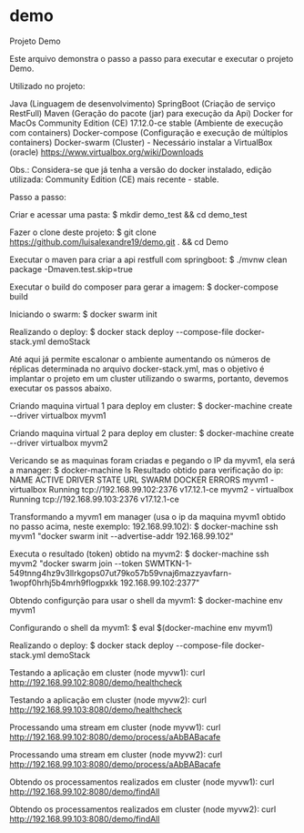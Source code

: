 # demo
Projeto Demo

Este arquivo demonstra o passo a passo para executar e executar o projeto Demo.

Utilizado no projeto:

Java (Linguagem de desenvolvimento)
SpringBoot (Criação de serviço RestFull)
Maven (Geração do pacote (jar) para execução da Api)
Docker for MacOs Community Edition (CE) 17.12.0-ce stable (Ambiente de execução com containers)
Docker-compose (Configuração e execução de múltiplos containers)
Docker-swarm (Cluster) - Necessário instalar a VirtualBox (oracle) https://www.virtualbox.org/wiki/Downloads

Obs.: Considera-se que já tenha a versão do docker instalado, edição utilizada: Community Edition (CE) mais recente - stable.

Passo a passo:

Criar e acessar uma pasta: $ mkdir demo_test && cd demo_test

Fazer o clone deste projeto: $ git clone https://github.com/luisalexandre19/demo.git . && cd Demo

Executar o maven para criar a api restfull com springboot: $ ./mvnw clean package -Dmaven.test.skip=true

Executar o build do composer para gerar a imagem: $ docker-compose build

Iniciando o swarm: $ docker swarm init

Realizando o deploy: $ docker stack deploy --compose-file docker-stack.yml demoStack 

Até aqui já permite escalonar o ambiente aumentando os números de réplicas determinada no arquivo docker-stack.yml, mas o objetivo é implantar o projeto em um cluster utilizando o swarms, portanto, devemos executar os passos abaixo.

Criando maquina virtual 1 para deploy em cluster: $ docker-machine create --driver virtualbox myvm1

Criando maquina virtual 2 para deploy em cluster: $ docker-machine create --driver virtualbox myvm2

Vericando se as maquinas foram criadas e pegando o IP da myvm1, ela será a manager: $ docker-machine ls 
Resultado obtido para verificação do ip:
NAME ACTIVE DRIVER STATE URL SWARM DOCKER ERRORS 
myvm1 - virtualbox Running tcp://192.168.99.102:2376 v17.12.1-ce 
myvm2 - virtualbox Running tcp://192.168.99.103:2376 v17.12.1-ce

Transformando a myvm1 em manager (usa o ip da maquina myvm1 obtido no passo acima, neste exemplo: 192.168.99.102): $ docker-machine ssh myvm1 "docker swarm init --advertise-addr 192.168.99.102" 

Executa o resultado (token) obtido na myvm2: $ docker-machine ssh myvm2 "docker swarm join 
--token SWMTKN-1-549tnng4hz9v3llrkgops07ut79ko57b59vnaj6mazzyavfarn-1wopf0hrhj5b4mrh9flogpxkk 
192.168.99.102:2377"

Obtendo configurção para usar o shell da myvm1: $ docker-machine env myvm1

Configurando o shell da myvm1: $ eval $(docker-machine env myvm1)

Realizando o deploy: $ docker stack deploy --compose-file docker-stack.yml demoStack

Testando a aplicação em cluster (node myvw1): curl http://192.168.99.102:8080/demo/healthcheck

Testando a aplicação em cluster (node myvw2): curl http://192.168.99.103:8080/demo/healthcheck

Processando uma stream em cluster (node myvw1): curl http://192.168.99.102:8080/demo/process/aAbBABacafe

Processando uma stream em cluster (node myvw2): curl http://192.168.99.103:8080/demo/process/aAbBABacafe

Obtendo os processamentos realizados em cluster (node myvw1): curl http://192.168.99.102:8080/demo/findAll

Obtendo os processamentos realizados em cluster (node myvw2): curl http://192.168.99.103:8080/demo/findAll

